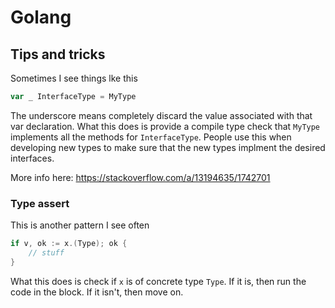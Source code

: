 # Golang

## Tips and tricks

Sometimes I see things lke this

```go
var _ InterfaceType = MyType
```

The underscore means completely discard the value associated with that var declaration. What this does is provide a compile type check that `MyType` implements all the methods for `InterfaceType`. People use this when developing new types to make sure that the new types implment the desired interfaces.

More info here: https://stackoverflow.com/a/13194635/1742701

### Type assert

This is another pattern I see often

```go
if v, ok := x.(Type); ok {
    // stuff
}
```

What this does is check if `x` is of concrete type `Type`. If it is, then run the code in the block. If it isn't, then move on. 
